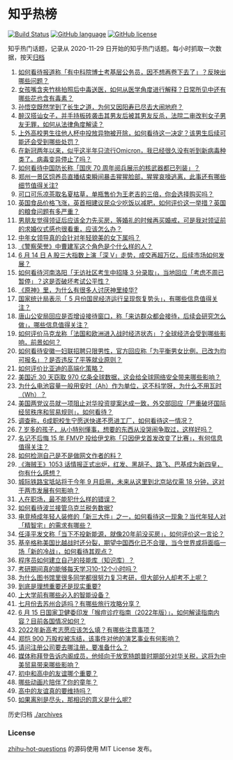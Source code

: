 # 知乎热榜
[![Build Status](https://github.com/ToWeLong/zhihu-hot-questions/workflows/CI/badge.svg)](https://github.com/ToWeLong/zhihu-hot-questions/actions)
[![GitHub language](https://img.shields.io/badge/language-golang-orange.svg)](https://golang.org/)
[![GitHub license](https://img.shields.io/github/license/ToWeLong/zhihu-hot-questions)](https://github.com/ToWeLong/zhihu-hot-questions/blob/main/LICENSE)

知乎热门话题，记录从 2020-11-29 日开始的知乎热门话题。每小时抓取一次数据，按天[归档](./archives)

<!-- BEGIN -->

1. [如何看待报道称「有中科院博士考基层公务员，因不想再卷下去了」？反映出哪些问题？](https://www.zhihu.com/question/537442385)
1. [女孩嘴含夹竹桃拍照后中毒送医，如何从医学角度进行解释？日常所见中还有哪些花也含有毒素？](https://www.zhihu.com/question/537702677)
1. [孙悟空既然学到了长生之道，为何又因阳寿已尽去大闹地府？](https://www.zhihu.com/question/34832301)
1. [醉汉搭讪女子，并手持板砖袭击其男友后被其男友反杀，法院二审改判女子男友无罪，如何从法律角度解读？](https://www.zhihu.com/question/537650464)
1. [上外高校男生往他人杯中投放异物被开除，如何看待这一决定？该男生后续可能还会受到哪些处罚？](https://www.zhihu.com/question/537766102)
1. [在新冠两年以来，似乎这半年只流行Omicron，我已经很久没有听到新病毒种类了。病毒变异停止了吗？](https://www.zhihu.com/question/534459016)
1. [如何看待中国防长称「国庆 70 周年阅兵展示的核武器都已列装」？](https://www.zhihu.com/question/537458563)
1. [郑州一景区饲养员直播结束瞬间暴击猩猩脸部，猩猩哀嚎逃离，此事还有哪些细节值得关注?](https://www.zhihu.com/question/537428298)
1. [可口可乐凉茶取名夏枯草，单瓶售价为王老吉的三倍，你会选择购买吗？](https://www.zhihu.com/question/537168967)
1. [英国食品价格飞涨，英首相建议民众少吃饭以减肥，如何评价这一举措？英国的粮食问题有多严重？](https://www.zhihu.com/question/537630606)
1. [男朋友觉得领证后应该全力先买房，等婚礼的时候再买婚戒，可是我对领证前的求婚仪式感也很看重，应该怎么办？](https://www.zhihu.com/question/534429191)
1. [中年女领导真的会针对年轻貌美的女下属吗？](https://www.zhihu.com/question/304335915)
1. [《警察荣誉》中曹建军这个角色是个什么样的人？](https://www.zhihu.com/question/537542005)
1. [6 月 14 日 A 股三大指数上演「深 V」走势，成交再超万亿，后续市场如何发展？](https://www.zhihu.com/question/537665342)
1. [如何看待河南洛阳「无访社区考生中招降 3 分录取」，当地回应「考虑不周已暂停」？这是否破坏考试公平性？](https://www.zhihu.com/question/537642883)
1. [《原神》里，为什么有很多人讨厌神里绫华?](https://www.zhihu.com/question/483610933)
1. [国家统计局表示「 5 月份国民经济运行呈现恢复势头」，有哪些信息值得关注？](https://www.zhihu.com/question/537788724)
1. [唐山公安局回应是否增设接待窗口，称「来访群众都会接待，后续会研究怎么做」，哪些信息值得关注？](https://www.zhihu.com/question/537768335)
1. [如何评价马克龙称「法国和欧洲进入战时经济状态」？全球经济会受到哪些影响，前景如何？](https://www.zhihu.com/question/537637634)
1. [如何看待安徽一妇联招聘只限男性，官方回应称「为平衡男女比例，已改为均可报名」？是否违反了平等就业原则？](https://www.zhihu.com/question/537681672)
1. [如何评价比亚迪的高端化策略？](https://www.zhihu.com/question/526155546)
1. [美国近 30 天窃取 970 亿条全球数据，这会给全球网络安全带来哪些影响？](https://www.zhihu.com/question/537507669)
1. [为什么电池容量一般用安时（Ah）作为单位，这不科学呀，为什么不用瓦时（Wh）？](https://www.zhihu.com/question/22029368)
1. [美国两党议员就一项阻止对华投资提案达成一致，外交部回应「严重破坏国际经贸秩序和贸易规则」，如何看待？](https://www.zhihu.com/question/537668744)
1. [调查称，6成职校生宁愿送快递不愿进工厂，如何看待这一情况？](https://www.zhihu.com/question/537602702)
1. [7 岁多的孩子，从小特别懂事，想要的东西从没哭闹争取过，这样好吗？](https://www.zhihu.com/question/536863502)
1. [名记不后悔 15 年 FMVP 投给伊戈称「只因伊戈首发改变了比赛」，有何信息值得关注？](https://www.zhihu.com/question/537482658)
1. [如何检测自己是不是做网文作者的料？](https://www.zhihu.com/question/536472455)
1. [《海贼王》1053 话情报正式出炉，红发、黑胡子、路飞、巴基成为新四皇，你有什么感想？](https://www.zhihu.com/question/537692966)
1. [城际铁路宝坻站将于今年 9 月启用，未来从这里到北京站仅需 18 分钟，这对于两市发展有何影响？](https://www.zhihu.com/question/537775431)
1. [人在职场，最不能犯什么样的错误？](https://www.zhihu.com/question/495004532)
1. [如何看待波兰接管乌克兰税务数据?](https://www.zhihu.com/question/537148156)
1. [电竞椅成年轻人装修的「新三大件」之一，如何看待这一现象？当代年轻人对「精智宅」的需求有哪些？](https://www.zhihu.com/question/537660773)
1. [任泽平发文称「当下不投新能源，就像20年前没买房」，如何评价这一言论？](https://www.zhihu.com/question/537614676)
1. [基辛格称美国比越战时还分裂，期望中国西化已不合理，当今世界或将面临一场「新的冷战」，如何看待其观点？](https://www.zhihu.com/question/537545759)
1. [程序员如何建立自己的技能库（知识库）？](https://www.zhihu.com/question/447516858)
1. [考研期间真的能够每天学习10-12个小时吗？](https://www.zhihu.com/question/476262162)
1. [为什么图书馆里很多同学都很努力复习考研，但大部分人却考不上呢？](https://www.zhihu.com/question/430364218)
1. [到底是理想重要还是现实重要?](https://www.zhihu.com/question/537643020)
1. [上大学前有哪些必入的智能设备？](https://www.zhihu.com/question/537455475)
1. [七月份去苏州合适吗？有哪些旅行攻略分享？](https://www.zhihu.com/question/536759263)
1. [6 月 15 日国家卫健委印发「猴痘诊疗指南（2022年版）」，如何解读指南内容？目前各国情况如何？](https://www.zhihu.com/question/537786135)
1. [2022年新高考志愿应该怎么填？有哪些注意事项？](https://www.zhihu.com/question/502817416)
1. [郑恺 900 万股权被冻结，该事件对他的演艺事业有何影响？](https://www.zhihu.com/question/537701013)
1. [请问注册公司要去哪注册，要准备什么？](https://www.zhihu.com/question/517053913)
1. [媒体称拜登告诉内阁成员，他倾向于放宽特朗普时期部分对华关税，这将为中美贸易带来哪些影响？](https://www.zhihu.com/question/537716282)
1. [初中和高中的友谊哪个重要？](https://www.zhihu.com/question/536241049)
1. [哪些动画片陪伴了你的童年？](https://www.zhihu.com/question/535570126)
1. [高中的友谊真的要维持吗？](https://www.zhihu.com/question/536344842)
1. [如果离别是尽头，那相识的意义是什么呢?](https://www.zhihu.com/question/537418499)

<!-- END -->

历史归档 [./archives](./archives)


### License
[zhihu-hot-questions](https://github.com/towelong/zhihu-hot-questions) 的源码使用 MIT License 发布。